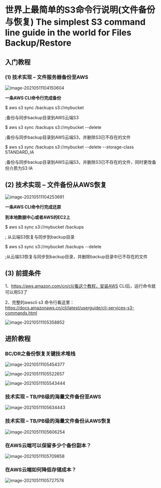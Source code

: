# 世界上最简单的S3命令行说明(文件备份与恢复) The simplest S3 command line guide in the world for Files Backup/Restore



## 入门教程

### (1) 技术实现 – 文件服务器备份至AWS

![image-20210511104150604](https://raw.githubusercontent.com/liangyimingcom/storage/master/uPic/image-20210511104150604.png)

**一条AWS CLI命令行完成备份**

$ aws s3 sync /backups s3://mybucket

;备份与同步backup目录到AWS云端S3



$ aws s3 sync /backups s3://mybucket --delete

;备份与同步backup目录到AWS云端S3，并删除S3已不存在的文件



$ aws s3 sync /backups s3://mybucket --delete --storage-class STANDARD_IA

;备份与同步backup目录到AWS云端S3，并删除S3已不存在的文件，同时更改备份介质为S3 IA



## (2) 技术实现 – 文件备份从AWS恢复

![image-20210511104253691](https://raw.githubusercontent.com/liangyimingcom/storage/master/uPic/image-20210511104253691.png)

**一条AWS CLI命令行完成还原**

**到本地数据中心或者AWS的EC2上**

$ aws s3 sync s3://mybucket /backups

; 从云端S3恢复与同步到backup目录



$ aws s3 sync s3://mybucket /backups --delete

;从云端S3恢复与同步到backup目录，并删除backup目录中已不存在的文件



## (3) 前提条件

1、https://aws.amazon.com/cn/cli/看这个教程，安装AWS CLI后，运行命令就可以用S3了

2、完整的awscli s3 命令行看这里：https://docs.amazonaws.cn/cli/latest/userguide/cli-services-s3-commands.html

![image-20210511105358852](https://raw.githubusercontent.com/liangyimingcom/storage/master/uPic/image-20210511105358852.png)





## 进阶教程

### BC/DR之备份恢复关键技术堆栈

![image-20210511105454377](https://raw.githubusercontent.com/liangyimingcom/storage/master/uPic/image-20210511105454377.png)

![image-20210511105522657](https://raw.githubusercontent.com/liangyimingcom/storage/master/uPic/image-20210511105522657.png)

![image-20210511105543444](https://raw.githubusercontent.com/liangyimingcom/storage/master/uPic/image-20210511105543444.png)



### 技术实现 – TB/PB级的海量文件备份至AWS

![image-20210511105634443](https://raw.githubusercontent.com/liangyimingcom/storage/master/uPic/image-20210511105634443.png)

### 技术实现 – TB/PB级的海量文件备份从AWS恢复

![image-20210511105606254](https://raw.githubusercontent.com/liangyimingcom/storage/master/uPic/image-20210511105606254.png)



### 在AWS云端可以保留多少个备份副本？

![image-20210511105709858](https://raw.githubusercontent.com/liangyimingcom/storage/master/uPic/image-20210511105709858.png)



### 在AWS云端如何降低存储成本？

![image-20210511105727578](https://raw.githubusercontent.com/liangyimingcom/storage/master/uPic/image-20210511105727578.png)





